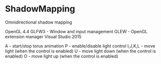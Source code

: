 # ShadowMapping

Omnidirectional shadow mapping

OpenGL 4.4 
GLFW3 - Window and input management 
GLEW - OpenGL extension manager 
Visual Studio 2015

A - start/stop torus animation
P - enable/disable light control
I,J,K,L - move light (when the control is enabled)
U - move light down (when the control is enabled)
O - move light up (when the control is enabled)